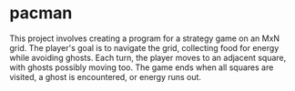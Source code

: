 # pacman
This project involves creating a program for a strategy game on an MxN grid. The player's goal is to navigate the grid, collecting food for energy while avoiding ghosts. Each turn, the player moves to an adjacent square, with ghosts possibly moving too. The game ends when all squares are visited, a ghost is encountered, or energy runs out.
